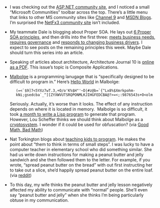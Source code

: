 -   I was checking out the [ASP.NET community
    site](http://www.asp.net/), and I noticed a small “Microsoft
    Communities” toolbar across the top. There’s a little menu that
    links to other MS community sites like [Channel
    9](http://channel9.msdn.com/) and [MSDN
    Blogs](http://blogs.msdn.com/). I’m surprised the [NetFx3 community
    site](http://www.netfx3.com/) isn’t included.
-   My teammate Dale is blogging about Proper SOA. He lays out [6 Proper
    SOA
    principles](http://halfmybrain.spaces.live.com/Blog/cns!DF6CA820250998D2!309.entry),
    and then drills into the first three: [meets business
    needs](http://halfmybrain.spaces.live.com/Blog/cns!DF6CA820250998D2!311.entry),
    [requires
    governance](http://halfmybrain.spaces.live.com/Blog/cns!DF6CA820250998D2!312.entry)
    and [responds to changing business
    drivers](http://halfmybrain.spaces.live.com/Blog/cns!DF6CA820250998D2!313.entry).
    I expect to see posts on the remaining principles this week. Maybe
    Dale should turn this series into an article.
-   Speaking of articles about architecture, Architecture Journal 10 is
    [online as a
    PDF](http://www.msarchitecturejournal.com/pdf/Journal10.pdf). This
    issue’s topic is Composite Applications.
-   [Malbolge](http://en.wikipedia.org/wiki/Malbolge_programming_language)
    is a programming lanugage that is “specifically designed to be
    difficult to program in.” Here’s [Hello
    World](http://en.wikipedia.org/wiki/Hello_world) in Malbolge:
    <div
    style="MARGIN-TOP: 10px; MARGIN-BOTTOM: 10px; MARGIN-LEFT: 20px">

    `` (=<`$9]7<5YXz7wT.3,+O/o'K%$H"'~D|#z@b=`{^Lx8%$Xmrkpohm-kNi;gsedcba`_^][ZYXWVUTSRQPONMLKJIHGFEDCBA@?>=<;:9876543s+O<olm ``

    </div>

    Seriously. Actually, it’s worse than it looks. The effect of any
    instruction depends on where it is located in memory.  Malbolge is
    so difficult, it took [a month to write a Lisp
    program](http://www.acooke.org/andrew/writing/malbolge.html) to
    generate that program. However, Lou Scheffer thinks we should think
    about Malbolge as a
    [cryptosystem](http://www.lscheffer.com/malbolge.shtml). I wonder if
    it could be used for obfuscation? (via [Good Math, Bad
    Math](http://scienceblogs.com/goodmath/2007/01/hellish_programming_malbolge.php))
-   Nat Torkington blogs about [teaching kids to
    program](http://radar.oreilly.com/archives/2007/01/why_johnny_cant.html).
    He makes the point about “them to think in terms of small steps”. I
    was lucky to have a computer teacher in elementary school who did
    something similar. She had us write down instructions for making a
    peanut butter and jelly sandwich and she then followed them to the
    letter. For example, if you wrote, “spread peanut butter on the
    bread” with out first instructing her to take out a slice, she’d
    happily spread peanut butter on the entire loaf. (via
    [reddit](http://programming.reddit.com/))
-   To this day, my wife thinks the peanut butter and jelly lesson
    negatively affected my ability to communicate with “normal” people.
    She’ll even say “peanut butter and jelly” when she thinks I’m being
    particularly obtuse in my communication.

